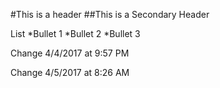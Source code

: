 #This is a header
##This is a Secondary Header

List
*Bullet 1
*Bullet 2
*Bullet 3

Change 4/4/2017 at 9:57 PM

Change 4/5/2017 at 8:26 AM